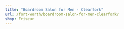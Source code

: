 ```yaml
---
title: "Boardroom Salon for Men - Clearfork"
url: /fort-worth/boardroom-salon-for-men-clearfork/
shop: Friseur
---
```

